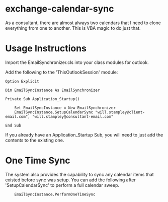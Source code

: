 # exchange-calendar-sync
As a consultant, there are almost always two calendars that I need to clone everything from one to another. This is VBA magic to do just that.

# Usage Instructions

Import the EmailSynchronizer.cls into your class modules for outlook.

Add the following to the 'ThisOutlookSession' module:

```
Option Explicit

Dim EmailSyncInstance As EmailSynchronizer

Private Sub Application_Startup()

    Set EmailSyncInstance = New EmailSynchronizer
    EmailSyncInstance.SetupCalendarSync "will.stampley@client-email.com", "will.stampley@consultant-email.com"

End Sub
```

If you already have an Application_Startup Sub, you will need to just add the contents to the existing one.

# One Time Sync

The system also provides the capability to sync any calendar items that existed before sync was setup. You can add the following after 'SetupCalendarSync' to perform a full calendar sweep.

```
    EmailSyncInstance.PerformOneTimeSync
```
